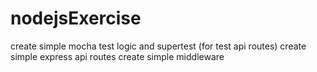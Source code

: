 # nodejsExercise

create simple mocha test logic and supertest (for test api routes)
create simple express api routes
create simple middleware
